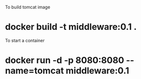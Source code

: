 To build tomcat image

# docker build -t middleware:0.1 .

To start a container

# docker run -d -p 8080:8080 --name=tomcat middleware:0.1
